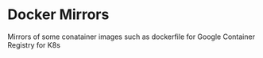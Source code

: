 # Docker Mirrors

Mirrors of some conatainer images such as dockerfile for Google Container Registry for K8s
